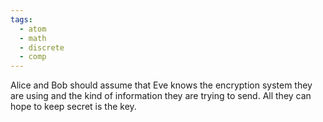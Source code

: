 ```yaml
---
tags:
  - atom
  - math
  - discrete
  - comp
---
```

Alice and Bob should assume that Eve knows the encryption system they are using and the kind of information they are trying to send. All they can hope to keep secret is the key.